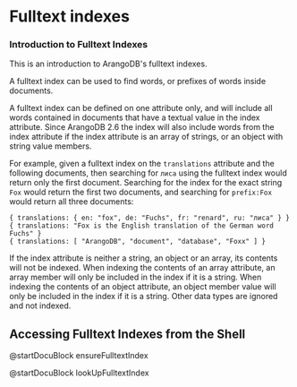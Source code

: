 Fulltext indexes
================

### Introduction to Fulltext Indexes

This is an introduction to ArangoDB's fulltext indexes.

A fulltext index can be used to find words, or prefixes of words inside documents. 

A fulltext index can be defined on one attribute only, and will include all words contained in 
documents that have a textual value in the index attribute. Since ArangoDB 2.6 the index 
will also include words from the index attribute if the index attribute is an array of 
strings, or an object with string value members.

For example, given a fulltext index on the `translations` attribute and the following 
documents, then searching for `лиса` using the fulltext index would return only the 
first document. Searching for the index for the exact string `Fox` would return the first 
two documents, and searching for `prefix:Fox` would return all three documents:
     
    { translations: { en: "fox", de: "Fuchs", fr: "renard", ru: "лиса" } }
    { translations: "Fox is the English translation of the German word Fuchs" }
    { translations: [ "ArangoDB", "document", "database", "Foxx" ] }

If the index attribute is neither a string, an object or an array, its contents will 
not be indexed. When indexing the contents of an array attribute, an array member will 
only be included in the index if it is a string. When indexing the contents of an object 
attribute, an object member value will only be included in the index if it is a string. 
Other data types are ignored and not indexed.

Accessing Fulltext Indexes from the Shell
-----------------------------------------

<!-- js/server/modules/org/arangodb/arango-collection.js -->
@startDocuBlock ensureFulltextIndex

@startDocuBlock lookUpFulltextIndex
